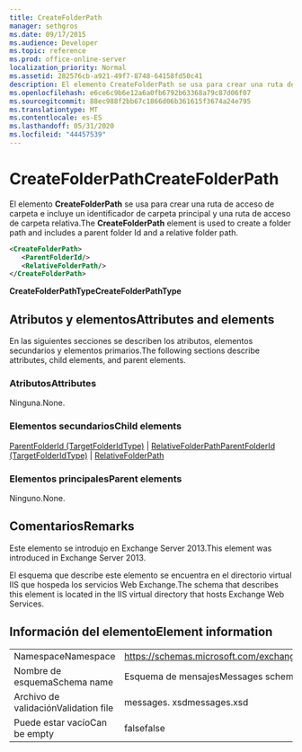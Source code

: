 ```yaml
---
title: CreateFolderPath
manager: sethgros
ms.date: 09/17/2015
ms.audience: Developer
ms.topic: reference
ms.prod: office-online-server
localization_priority: Normal
ms.assetid: 282576cb-a921-49f7-8748-64158fd50c41
description: El elemento CreateFolderPath se usa para crear una ruta de acceso de carpeta e incluye un identificador de carpeta principal y una ruta de acceso de carpeta relativa.
ms.openlocfilehash: e6ce6c9b6e12a6a0fb6792b63368a79c87d06f07
ms.sourcegitcommit: 88ec988f2bb67c1866d06b361615f3674a24e795
ms.translationtype: MT
ms.contentlocale: es-ES
ms.lasthandoff: 05/31/2020
ms.locfileid: "44457539"
---
```

# <a name="createfolderpath"></a><span data-ttu-id="f122c-103">CreateFolderPath</span><span class="sxs-lookup"><span data-stu-id="f122c-103">CreateFolderPath</span></span>

<span data-ttu-id="f122c-104">El elemento **CreateFolderPath** se usa para crear una ruta de acceso de carpeta e incluye un identificador de carpeta principal y una ruta de acceso de carpeta relativa.</span><span class="sxs-lookup"><span data-stu-id="f122c-104">The **CreateFolderPath** element is used to create a folder path and includes a parent folder Id and a relative folder path.</span></span> 
  
```XML
<CreateFolderPath>
   <ParentFolderId/>
   <RelativeFolderPath/>
</CreateFolderPath>
```

 <span data-ttu-id="f122c-105">**CreateFolderPathType**</span><span class="sxs-lookup"><span data-stu-id="f122c-105">**CreateFolderPathType**</span></span>
## <a name="attributes-and-elements"></a><span data-ttu-id="f122c-106">Atributos y elementos</span><span class="sxs-lookup"><span data-stu-id="f122c-106">Attributes and elements</span></span>

<span data-ttu-id="f122c-107">En las siguientes secciones se describen los atributos, elementos secundarios y elementos primarios.</span><span class="sxs-lookup"><span data-stu-id="f122c-107">The following sections describe attributes, child elements, and parent elements.</span></span>
  
### <a name="attributes"></a><span data-ttu-id="f122c-108">Atributos</span><span class="sxs-lookup"><span data-stu-id="f122c-108">Attributes</span></span>

<span data-ttu-id="f122c-109">Ninguna.</span><span class="sxs-lookup"><span data-stu-id="f122c-109">None.</span></span>
  
### <a name="child-elements"></a><span data-ttu-id="f122c-110">Elementos secundarios</span><span class="sxs-lookup"><span data-stu-id="f122c-110">Child elements</span></span>

<span data-ttu-id="f122c-111">[ParentFolderId (TargetFolderIdType)](parentfolderid-targetfolderidtype.md)  |  [RelativeFolderPath](relativefolderpath.md)</span><span class="sxs-lookup"><span data-stu-id="f122c-111">[ParentFolderId (TargetFolderIdType)](parentfolderid-targetfolderidtype.md) | [RelativeFolderPath](relativefolderpath.md)</span></span>
  
### <a name="parent-elements"></a><span data-ttu-id="f122c-112">Elementos principales</span><span class="sxs-lookup"><span data-stu-id="f122c-112">Parent elements</span></span>

<span data-ttu-id="f122c-113">Ninguno.</span><span class="sxs-lookup"><span data-stu-id="f122c-113">None.</span></span>
  
## <a name="remarks"></a><span data-ttu-id="f122c-114">Comentarios</span><span class="sxs-lookup"><span data-stu-id="f122c-114">Remarks</span></span>

<span data-ttu-id="f122c-115">Este elemento se introdujo en Exchange Server 2013.</span><span class="sxs-lookup"><span data-stu-id="f122c-115">This element was introduced in Exchange Server 2013.</span></span>
  
<span data-ttu-id="f122c-116">El esquema que describe este elemento se encuentra en el directorio virtual IIS que hospeda los servicios Web Exchange.</span><span class="sxs-lookup"><span data-stu-id="f122c-116">The schema that describes this element is located in the IIS virtual directory that hosts Exchange Web Services.</span></span>
  
## <a name="element-information"></a><span data-ttu-id="f122c-117">Información del elemento</span><span class="sxs-lookup"><span data-stu-id="f122c-117">Element information</span></span>

|||
|:-----|:-----|
|<span data-ttu-id="f122c-118">Namespace</span><span class="sxs-lookup"><span data-stu-id="f122c-118">Namespace</span></span>  <br/> |https://schemas.microsoft.com/exchange/services/2006/messages  <br/> |
|<span data-ttu-id="f122c-119">Nombre de esquema</span><span class="sxs-lookup"><span data-stu-id="f122c-119">Schema name</span></span>  <br/> |<span data-ttu-id="f122c-120">Esquema de mensajes</span><span class="sxs-lookup"><span data-stu-id="f122c-120">Messages schema</span></span>  <br/> |
|<span data-ttu-id="f122c-121">Archivo de validación</span><span class="sxs-lookup"><span data-stu-id="f122c-121">Validation file</span></span>  <br/> |<span data-ttu-id="f122c-122">messages. xsd</span><span class="sxs-lookup"><span data-stu-id="f122c-122">messages.xsd</span></span>  <br/> |
|<span data-ttu-id="f122c-123">Puede estar vacío</span><span class="sxs-lookup"><span data-stu-id="f122c-123">Can be empty</span></span>  <br/> |<span data-ttu-id="f122c-124">false</span><span class="sxs-lookup"><span data-stu-id="f122c-124">false</span></span>  <br/> |
   

